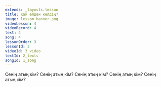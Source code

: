 ```yaml
---
extends: _layouts.lesson
title: Қай елден келдің?
image: lesson_banner.png
videoLesson: 4
videoRecord: 4
text: 4
song: 4
lessonOrder: 3
lessonId: 3
videoId: 3_video
textId: 2_texts
songId: 1_song
---
```


Сенің атың кім?
Сенің атың кім?
Сенің атың кім?
Сенің атың кім?
Сенің атың кім?
